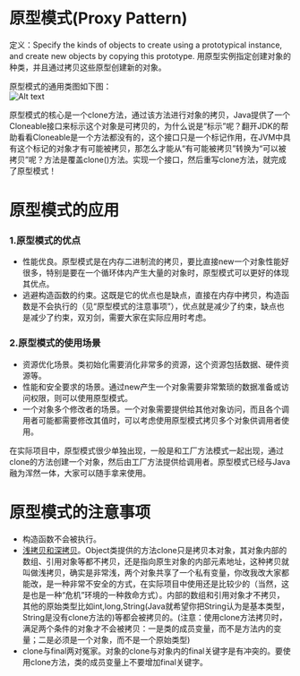# 原型模式(Proxy Pattern) 
定义：Specify the kinds of objects to create using a prototypical instance, and create new objects by copying this prototype. 用原型实例指定创建对象的种类，并且通过拷贝这些原型创建新的对象。  

原型模式的通用类图如下图：  
![Alt text](prototype.gif "原型模式类图")

原型模式的核心是一个clone方法，通过该方法进行对象的拷贝，Java提供了一个Cloneable接口来标示这个对象是可拷贝的，为什么说是“标示”呢？翻开JDK的帮助看看Cloneable是一个方法都没有的，这个接口只是一个标记作用，在JVM中具有这个标记的对象才有可能被拷贝，那怎么才能从“有可能被拷贝”转换为“可以被拷贝”呢？方法是覆盖clone()方法。实现一个接口，然后重写clone方法，就完成了原型模式！  


# 原型模式的应用
### 1.原型模式的优点
 * 性能优良。原型模式是在内存二进制流的拷贝，要比直接new一个对象性能好很多，特别是要在一个循环体内产生大量的对象时，原型模式可以更好的体现其优点。 
 * 逃避构造函数的约束。这既是它的优点也是缺点，直接在内存中拷贝，构造函数是不会执行的（见“原型模式的注意事项”），优点就是减少了约束，缺点也是减少了约束，双刃剑，需要大家在实际应用时考虑。


### 2.原型模式的使用场景
 * 资源优化场景。类初始化需要消化非常多的资源，这个资源包括数据、硬件资源等。
 * 性能和安全要求的场景。通过new产生一个对象需要非常繁琐的数据准备或访问权限，则可以使用原型模式。
 * 一个对象多个修改者的场景。一个对象需要提供给其他对象访问，而且各个调用者可能都需要修改其值时，可以考虑使用原型模式拷贝多个对象供调用者使用。 
 
在实际项目中，原型模式很少单独出现，一般是和工厂方法模式一起出现，通过clone的方法创建一个对象，然后由工厂方法提供给调用者。原型模式已经与Java融为浑然一体，大家可以随手拿来使用。       

 
# 原型模式的注意事项
 * 构造函数不会被执行。
 * [浅拷贝和深拷贝](https://www.cnblogs.com/plokmju/p/7357205.html)。Object类提供的方法clone只是拷贝本对象，其对象内部的数组、引用对象等都不拷贝，还是指向原生对象的内部元素地址，这种拷贝就叫做浅拷贝，确实是非常浅，两个对象共享了一个私有变量，你改我改大家都能改，是一种非常不安全的方式，在实际项目中使用还是比较少的（当然，这是也是一种“危机”环境的一种救命方式）。内部的数组和引用对象才不拷贝，其他的原始类型比如int,long,String(Java就希望你把String认为是基本类型，String是没有clone方法的)等都会被拷贝的。(注意：使用clone方法拷贝时，满足两个条件的对象才不会被拷贝：一是类的成员变量，而不是方法内的变量；二是必须是一个对象，而不是一个原始类型)
 * clone与final两对冤家。对象的clone与对象内的final关键字是有冲突的。要使用clone方法，类的成员变量上不要增加final关键字。
